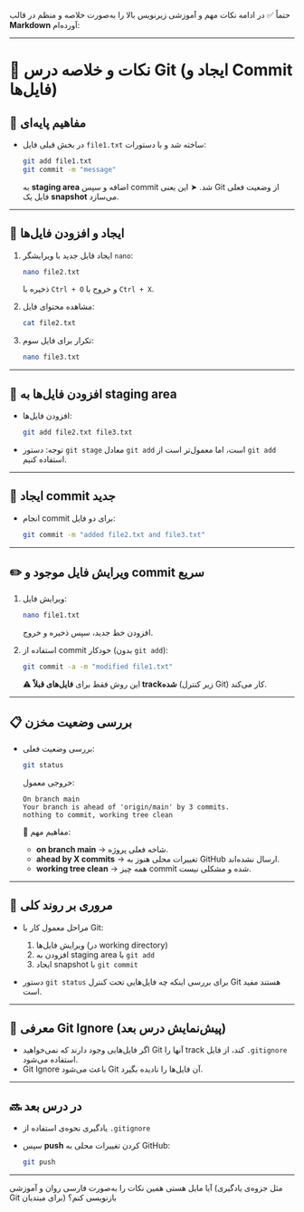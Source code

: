 حتماً ✅ در ادامه نکات مهم و آموزشی زیرنویس بالا را به‌صورت خلاصه و منظم در قالب **Markdown** آورده‌ام:

---

# 📘 نکات و خلاصه درس Git (ایجاد و Commit فایل‌ها)

## 🧩 مفاهیم پایه‌ای

* در بخش قبلی فایل `file1.txt` ساخته شد و با دستورات:

  ```bash
  git add file1.txt
  git commit -m "message"
  ```

  به **staging area** اضافه و سپس commit شد.
  ➤ این یعنی Git از وضعیت فعلی فایل یک **snapshot** می‌سازد.

---

## 📝 ایجاد و افزودن فایل‌ها

1. ایجاد فایل جدید با ویرایشگر `nano`:

   ```bash
   nano file2.txt
   ```

   ذخیره با `Ctrl + O` و خروج با `Ctrl + X`.

2. مشاهده محتوای فایل:

   ```bash
   cat file2.txt
   ```

3. تکرار برای فایل سوم:

   ```bash
   nano file3.txt
   ```

---

## 🧮 افزودن فایل‌ها به staging area

* افزودن فایل‌ها:

  ```bash
  git add file2.txt file3.txt
  ```
* توجه:
  دستور `git stage` معادل `git add` است، اما معمول‌تر است از `git add` استفاده کنیم.

---

## 💾 ایجاد commit جدید

* انجام commit برای دو فایل:

  ```bash
  git commit -m "added file2.txt and file3.txt"
  ```

---

## ✏️ ویرایش فایل موجود و commit سریع

1. ویرایش فایل:

   ```bash
   nano file1.txt
   ```

   افزودن خط جدید، سپس ذخیره و خروج.

2. استفاده از commit خودکار (بدون `git add`):

   ```bash
   git commit -a -m "modified file1.txt"
   ```

   ⚠️ این روش فقط برای **فایل‌های قبلاً track‌شده** (زیر کنترل Git) کار می‌کند.

---

## 📋 بررسی وضعیت مخزن

* بررسی وضعیت فعلی:

  ```bash
  git status
  ```

  خروجی معمول:

  ```
  On branch main
  Your branch is ahead of 'origin/main' by 3 commits.
  nothing to commit, working tree clean
  ```

  🔹 مفاهیم مهم:

  * **on branch main** → شاخه فعلی پروژه.
  * **ahead by X commits** → تغییرات محلی هنوز به GitHub ارسال نشده‌اند.
  * **working tree clean** → همه چیز commit شده و مشکلی نیست.

---

## 🧠 مروری بر روند کلی

* مراحل معمول کار با Git:

  1. ویرایش فایل‌ها (در working directory)
  2. افزودن به staging area با `git add`
  3. ایجاد snapshot با `git commit`
* دستور `git status` برای بررسی اینکه چه فایل‌هایی تحت کنترل Git هستند مفید است.

---

## 🚫 معرفی Git Ignore (پیش‌نمایش درس بعد)

* اگر فایل‌هایی وجود دارند که نمی‌خواهید Git آنها را track کند، از فایل `.gitignore` استفاده می‌شود.
* Git Ignore باعث می‌شود Git آن فایل‌ها را نادیده بگیرد.

---

## 🔜 در درس بعد

* یادگیری نحوه‌ی استفاده از `.gitignore`
* سپس **push** کردن تغییرات محلی به GitHub:

  ```bash
  git push
  ```

---

آیا مایل هستی همین نکات را به‌صورت فارسی روان و آموزشی (مثل جزوه‌ی یادگیری Git برای مبتدیان) بازنویسی کنم؟
